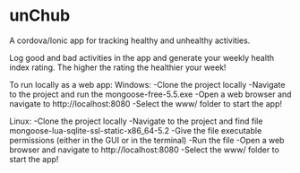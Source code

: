 # unChub

A cordova/Ionic app for tracking healthy and unhealthy activities. 

Log good and bad activities in the app and generate your weekly health index rating. The higher the rating the healthier your week!

To run locally as a web app:
Windows:
-Clone the project locally
-Navigate to the project and run the mongoose-free-5.5.exe
-Open a web browser and navigate to  http://localhost:8080 
-Select the www/ folder to start the app!


Linux:
-Clone the project locally
-Navigate to the project and find file mongoose-lua-sqlite-ssl-static-x86_64-5.2
-Give the file executable permissions (either in the GUI or in the terminal)
-Run the file
-Open a web browser and navigate to  http://localhost:8080 
-Select the www/ folder to start the app!
 
 
 
 

